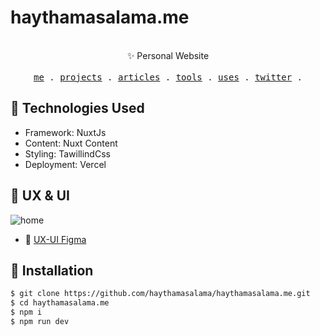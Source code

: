 # haythamasalama.me 
<p align="center">
  </br>
  ✨ Personal Website
  </br></br>
  <samp>
    <a href="https://haythamasalama.me/about" target="_blank">me</a> .
    <a href="https://haythamasalama.me/projects" target="_blank">projects</a> .
    <a href="https://haythamasalama.me/articles" target="_blank">articles</a> .
    <a href="https://haythamasalama.me/tools" target="_blank">tools</a> .
    <a href="https://haythamasalama.me/uses" target="_blank">uses</a> .
    <a href="https://twitter.com/haythamasalama" target="_blank">twitter</a> .
  </samp>
</p>


## 🚀 Technologies Used
* Framework: NuxtJs 
* Content: Nuxt Content
* Styling: TawillindCss
* Deployment: Vercel

## 🎨 UX & UI 

![home](https://github.com/Haythamasalama/haythamasalama.me/assets/37311945/86a076d6-c00e-4f85-a256-9a8389f52eff)

- 🎨 [UX-UI Figma](https://www.figma.com/file/BMuebRuw47Hoj64ZPPAMPH/my-website?node-id=2%3A2)


## 🔼 Installation

```bash
$ git clone https://github.com/haythamasalama/haythamasalama.me.git
$ cd haythamasalama.me
$ npm i
$ npm run dev   
```
